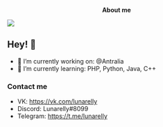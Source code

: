 <p align="center">
	<b>About me</b>
</p>

![](https://komarev.com/ghpvc/?username=Lunarelly)

## Hey! 👋

- 🔭 I’m currently working on: @Antralia
- 🌱 I’m currently learning: PHP, Python, Java, C++

### Contact me
- VK: https://vk.com/lunarelly
- Discord: Lunarelly#8099
- Telegram: https://t.me/lunarelly
